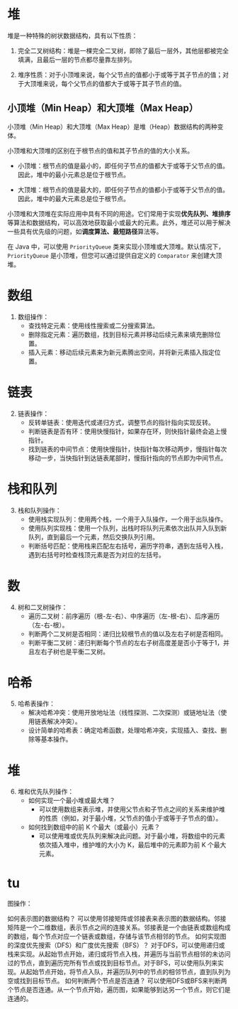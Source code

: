 

# 堆

堆是一种特殊的树状数据结构，具有以下性质：

1. 完全二叉树结构：堆是一棵完全二叉树，即除了最后一层外，其他层都被完全填满，且最后一层的节点都尽量靠左排列。

2. 堆序性质：对于小顶堆来说，每个父节点的值都小于或等于其子节点的值；对于大顶堆来说，每个父节点的值都大于或等于其子节点的值。


## 小顶堆（Min Heap）和大顶堆（Max Heap）
小顶堆（Min Heap）和大顶堆（Max Heap）是堆（Heap）数据结构的两种变体。

小顶堆和大顶堆的区别在于根节点的值和其子节点的值的大小关系。

- 小顶堆：根节点的值是最小的，即任何子节点的值都大于或等于父节点的值。因此，堆中的最小元素总是位于根节点。

- 大顶堆：根节点的值是最大的，即任何子节点的值都小于或等于父节点的值。因此，堆中的最大元素总是位于根节点。

小顶堆和大顶堆在实际应用中具有不同的用途。它们常用于实现**优先队列、堆排序**等算法和数据结构，可以高效地获取最小或最大的元素。此外，堆还可以用于解决一些具有优先级的问题，如**调度算法、最短路径**算法等。

在 Java 中，可以使用 `PriorityQueue` 类来实现小顶堆或大顶堆。默认情况下，`PriorityQueue` 是小顶堆，但您可以通过提供自定义的 `Comparator` 来创建大顶堆。

# 数组

1. 数组操作：
    - 查找特定元素：使用线性搜索或二分搜索算法。
    - 删除指定元素：遍历数组，找到目标元素并移动后续元素来填充删除位置。
    - 插入元素：移动后续元素来为新元素腾出空间，并将新元素插入指定位置。

# 链表
2. 链表操作：
    - 反转单链表：使用迭代或递归方式，调整节点的指针指向实现反转。
    - 判断链表是否有环：使用快慢指针，如果存在环，则快指针最终会追上慢指针。
    - 找到链表的中间节点：使用快慢指针，快指针每次移动两步，慢指针每次移动一步，当快指针到达链表尾部时，慢指针指向的节点即为中间节点。

# 栈和队列

3. 栈和队列操作：
    - 使用栈实现队列：使用两个栈，一个用于入队操作，一个用于出队操作。
    - 使用队列实现栈：使用一个队列，出栈时将队列元素依次出队并入队到新队列，直到最后一个元素，然后交换队列引用。
    - 判断括号匹配：使用栈来匹配左右括号，遍历字符串，遇到左括号入栈，遇到右括号时检查栈顶元素是否为对应的左括号。

# 数

4. 树和二叉树操作：
    - 遍历二叉树：前序遍历（根-左-右）、中序遍历（左-根-右）、后序遍历（左-右-根）。
    - 判断两个二叉树是否相同：递归比较根节点的值以及左右子树是否相同。
    - 判断平衡二叉树：递归判断每个节点的左右子树高度差是否小于等于1，并且左右子树也是平衡二叉树。

# 哈希

5. 哈希表操作：
    - 解决哈希冲突：使用开放地址法（线性探测、二次探测）或链地址法（使用链表解决冲突）。
    - 设计简单的哈希表：确定哈希函数，处理哈希冲突，实现插入、查找、删除等基本操作。

# 堆

6. 堆和优先队列操作：
   - 如何实现一个最小堆或最大堆？
     - 可以使用数组来表示堆，并使用父节点和子节点之间的关系来维护堆的性质（例如，对于最小堆，父节点的值小于或等于子节点的值）。
   - 如何找到数组中的前 K 个最大（或最小）元素？
     - 可以使用堆或优先队列来解决此问题。对于最小堆，将数组中的元素依次插入堆中，维护堆的大小为 K，最后堆中的元素即为前 K 个最大元素。

# tu 
图操作：

如何表示图的数据结构？
可以使用邻接矩阵或邻接表来表示图的数据结构。邻接矩阵是一个二维数组，表示节点之间的连接关系。邻接表是一个由链表或数组构成的数组，每个节点对应一个链表或数组，存储与该节点相邻的节点。
如何实现图的深度优先搜索（DFS）和广度优先搜索（BFS）？
对于DFS，可以使用递归或栈来实现。从起始节点开始，递归或将节点入栈，并遍历与当前节点相邻的未访问过的节点，直到遍历完所有节点或找到目标节点。对于BFS，可以使用队列来实现。从起始节点开始，将节点入队，并遍历队列中的节点的相邻节点，直到队列为空或找到目标节点。
如何判断两个节点是否连通？
可以使用DFS或BFS来判断两个节点是否连通。从一个节点开始，遍历图，如果能够到达另一个节点，则它们是连通的。